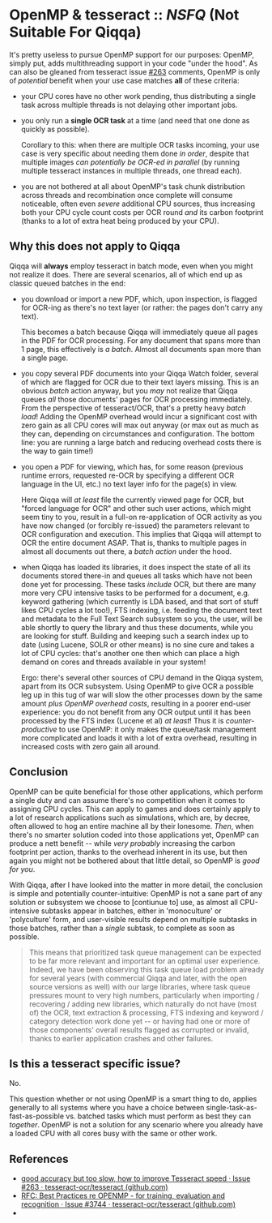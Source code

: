 # OpenMP & tesseract :: *NSFQ* (Not Suitable For Qiqqa)

It's pretty useless to pursue OpenMP support for our purposes: OpenMP, simply put, adds multithreading support in your code "under the hood". As can also be gleaned from tesseract issue [#263](https://github.com/tesseract-ocr/tesseract/issues/263) comments, OpenMP is only of *potential* benefit when your use case matches **all** of these criteria:
- your CPU cores have no other work pending, thus distributing a single task across multiple threads is not delaying other important jobs.
- you only run a **single OCR task** at a time (and need that one done as quickly as possible). 

  Corollary to this: when there are multiple OCR tasks incoming, your use case is very specific about needing them done *in order*, despite that multiple images *can potentially be OCR-ed in parallel* (by running multiple tesseract instances in multiple threads, one thread each).
- you are not bothered at all about OpenMP's task chunk distribution across threads and recombination once complete will consume noticeable, often even *severe* additional CPU sources, thus increasing both your CPU cycle count costs per OCR round *and* its carbon footprint (thanks to a lot of extra heat being produced by your CPU). 

## Why this does not apply to Qiqqa
Qiqqa will **always** employ tesseract in batch mode, even when you might not realize it does. There are several scenarios, all of which end up as classic queued batches in the end:
- you download or import a new PDF, which, upon inspection, is flagged for OCR-ing as there's no text layer (or rather: the pages don't carry any text).

  This becomes a batch because Qiqqa will immediately queue all pages in the PDF for OCR processing. For any document that spans more than 1 page, this effectively is *a batch*. Almost all documents span more than a single page.

- you copy several PDF documents into your Qiqqa Watch folder, several of which are flagged for OCR due to their text layers missing. This is an obvious *batch* action anyway, but you *may* not realize that Qiqqa queues *all* those documents' pages for OCR processing immediately. From the perspective of tesseract/OCR, that's a pretty heavy *batch load*! Adding the OpenMP overhead would incur a significant cost with zero gain as all CPU cores will max out anyway (or max out as much as they can, depending on circumstances and configuration. The bottom line: you are running a large batch and reducing overhead costs there is the way to gain time!)

- you open a PDF for viewing, which has, for some reason (previous runtime errors, requested re-OCR by specifying a different OCR language in the UI, etc.) no text layer info for the page(s) in view.

  Here Qiqqa will *at least* file the currently viewed page for OCR, but "forced language for OCR" and other such user actions, which might seem tiny to you, result in a full-on re-application of OCR activity as you have now changed (or forcibly re-issued) the parameters relevant to OCR configuration and execution. This implies that Qiqqa will attempt to OCR the entire document ASAP. That is, thanks to multiple pages in almost all documents out there, a *batch action* under the hood.

- when Qiqqa has loaded its libraries, it does inspect the state of all its documents stored there-in and queues all tasks which have not been done yet for processing. These tasks *include* OCR, but there are many more very CPU intensive tasks to be performed for a document, e.g. keyword gathering (which currently is LDA based, and that sort of stuff likes CPU cycles a lot too!), FTS indexing, i.e. feeding the document text and metadata to the Full Text Search subsystem so you, the user, will be able shortly to query the library and thus these documents, while you are looking for stuff. Building and keeping such a search index up to date (using Lucene, SOLR or other means) is no sine cure and takes a lot of CPU cycles: that's another one then which can place a high demand on cores and threads available in your system!

  Ergo: there's several other sources of CPU demand in the Qiqqa system, apart from its OCR subsystem. Using OpenMP to give OCR a possible leg up in this tug of war will slow the other processes down by the same amount *plus OpenMP overhead costs*, resulting in a poorer end-user experience: you do not benefit from any OCR output until it has been processed by the FTS index (Lucene et al) *at least*! 
  Thus it is *counter-productive* to use OpenMP: it only makes the queue/task management more complicated and loads it with a lot of extra overhead, resulting in increased costs with zero gain all around.




## Conclusion

  OpenMP can be quite beneficial for those other applications, which perform a single duty and can assume there's no competition when it comes to assigning CPU cycles. This can apply to games and does certainly apply to a lot of research applications such as simulations, which are, by decree, often allowed to hog an entire machine all by their lonesome. *Then*, when there's no smarter solution coded into those applications yet, OpenMP can produce a nett benefit -- while *very probably* increasing the carbon footprint per action, thanks to the overhead inherent in its use, but then again you might not be bothered about that little detail, so OpenMP is *good for you*.

  With Qiqqa, after I have looked into the matter in more detail, the conclusion is simple and potentially counter-intuitive: OpenMP is not a sane part of any solution or subsystem we choose to \[contiunue to] use, as almost all CPU-intensive subtasks appear in batches, either in 'monoculture' or 'polyculture' form, and user-visible results depend on multiple subtasks in those batches, rather than a *single* subtask, to complete as soon as possible.

  > This means that prioritized task queue management can be expected to be far more relevant and important for an optimal user experience. 
  > Indeed, we have been observing this task queue load problem already for several years (with commercial Qiqqa and later, with the open source versions as well) with our large libraries, where task queue pressures mount to very high numbers, particularly when importing / recovering / adding new libraries, which naturally do not have (most of) the OCR, text extraction & processing, FTS indexing and keyword / category detection work done yet -- or having had one or more of those components' overall results flagged as corrupted or invalid, thanks to earlier application crashes and other failures.
  
  

## Is this a tesseract specific issue?

No. 

This question whether or not using OpenMP is a smart thing to do, applies generally to all systems where you have a choice between single-task-as-fast-as-possible vs. batched tasks which must perform as best they can *together*. OpenMP is not a solution for any scenario where you already have a loaded CPU with all cores busy with the same or other work.

## References

- [good accuracy but too slow, how to improve Tesseract speed · Issue #263 · tesseract-ocr/tesseract (github.com)](https://github.com/tesseract-ocr/tesseract/issues/263)
- [RFC: Best Practices re OPENMP - for training, evaluation and recognition · Issue #3744 · tesseract-ocr/tesseract (github.com)](https://github.com/tesseract-ocr/tesseract/issues/3744)
- 
